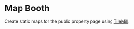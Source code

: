 # Map Booth

Create static maps for the public property page using [TileMill](https://www.mapbox.com/tilemill/).
